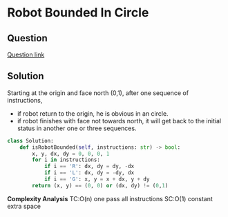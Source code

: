 # Robot Bounded In Circle

## Question

[Question link](https://leetcode.com/problems/robot-bounded-in-circle/)

## Solution
Starting at the origin and face north (0,1),
after one sequence of instructions,

- if robot return to the origin, he is obvious in an circle.
- if robot finishes with face not towards north, it will get back to the initial status in another one or three sequences.

```python
class Solution:
    def isRobotBounded(self, instructions: str) -> bool:
        x, y, dx, dy = 0, 0, 0, 1
        for i in instructions:
            if i == 'R': dx, dy = dy, -dx
            if i == 'L': dx, dy = -dy, dx
            if i == 'G': x, y = x + dx, y + dy
        return (x, y) == (0, 0) or (dx, dy) != (0,1)
```

**Complexity Analysis**
TC:O(n) one pass all instructions
SC:O(1) constant extra space
